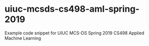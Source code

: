 # uiuc-mcsds-cs498-aml-spring-2019
Example code snippet for UIUC MCS-DS Spring 2019 CS498 Applied Machine Learning
